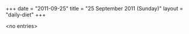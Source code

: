 +++
date = "2011-09-25"
title = "25 September 2011 (Sunday)"
layout = "daily-diet"
+++


\<no entries\>
